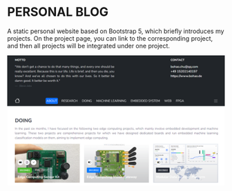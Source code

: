 # PERSONAL BLOG
A static personal website based on Bootstrap 5, which briefly introduces my projects. On the project page, you can link to the corresponding project, and then all projects will be integrated under one project.

![](src/assets/img/blog/title2.png)